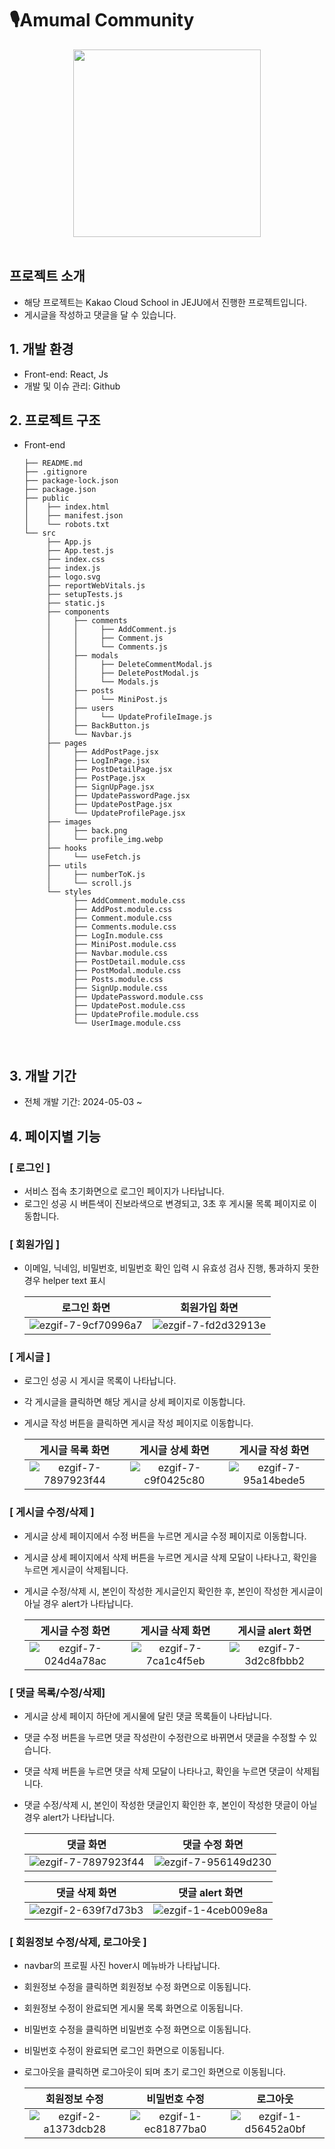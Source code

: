 # 🎙️Amumal Community

<div align="center">
  <img src="https://github.com/100-hours-a-week/5-erica-express-all/assets/81230764/d6a99652-7099-4ed4-bfba-974b762875b2" style="width: 300px; margin:auto;"/>
</div>
<br/>

## 프로젝트 소개

- 해당 프로젝트는 Kakao Cloud School in JEJU에서 진행한 프로젝트입니다.
- 게시글을 작성하고 댓글을 달 수 있습니다.
  <br/>

## 1. 개발 환경

- Front-end: React, Js
- 개발 및 이슈 관리: Github
  <br/>

## 2. 프로젝트 구조

- Front-end
  ```
  ├── README.md
  ├── .gitignore
  ├── package-lock.json
  ├── package.json
  ├── public
  │    ├── index.html
  │    ├── manifest.json
  │    └── robots.txt
  └── src
       ├── App.js
       ├── App.test.js
       ├── index.css
       ├── index.js
       ├── logo.svg
       ├── reportWebVitals.js
       ├── setupTests.js
       ├── static.js
       ├── components
       │     ├── comments
       │     │     ├── AddComment.js
       │     │     ├── Comment.js
       │     │     └── Comments.js
       │     ├── modals
       │     │     ├── DeleteCommentModal.js
       │     │     ├── DeletePostModal.js
       │     │     └── Modals.js
       │     ├── posts
       │     │     └── MiniPost.js
       │     ├── users
       │     │     └── UpdateProfileImage.js
       │     ├── BackButton.js
       │     └── Navbar.js
       ├── pages
       │     ├── AddPostPage.jsx
       │     ├── LogInPage.jsx
       │     ├── PostDetailPage.jsx
       │     ├── PostPage.jsx
       │     ├── SignUpPage.jsx
       │     ├── UpdatePasswordPage.jsx
       │     ├── UpdatePostPage.jsx
       │     └── UpdateProfilePage.jsx
       ├── images
       │     ├── back.png
       │     └── profile_img.webp
       ├── hooks
       │     └── useFetch.js
       ├── utils
       │     ├── numberToK.js
       │     └── scroll.js
       └── styles
             ├── AddComment.module.css
             ├── AddPost.module.css
             ├── Comment.module.css
             ├── Comments.module.css
             ├── LogIn.module.css
             ├── MiniPost.module.css
             ├── Navbar.module.css
             ├── PostDetail.module.css
             ├── PostModal.module.css
             ├── Posts.module.css
             ├── SignUp.module.css
             ├── UpdatePassword.module.css
             ├── UpdatePost.module.css
             ├── UpdateProfile.module.css
             └── UserImage.module.css
  ```
  <br/>

## 3. 개발 기간

- 전체 개발 기간: 2024-05-03 ~
  <br/>

## 4. 페이지별 기능

### [ 로그인 ]

- 서비스 접속 초기화면으로 로그인 페이지가 나타납니다.
- 로그인 성공 시 버튼색이 진보라색으로 변경되고, 3초 후 게시물 목록 페이지로 이동합니다.

### [ 회원가입 ]

- 이메일, 닉네임, 비밀번호, 비밀번호 확인 입력 시 유효성 검사 진행, 통과하지 못한 경우 helper text 표시

  |                                                             로그인 화면                                                             |                                                            회원가입 화면                                                            |
  | :---------------------------------------------------------------------------------------------------------------------------------: | :---------------------------------------------------------------------------------------------------------------------------------: |
  | ![ezgif-7-9cf70996a7](https://github.com/100-hours-a-week/5-erica-express-all/assets/81230764/5cffbb87-102c-42f9-9086-e33cd5494af5) | ![ezgif-7-fd2d32913e](https://github.com/100-hours-a-week/5-erica-express-all/assets/81230764/76367ca3-b0ed-4c5c-8cb7-dde981e17f90) |

### [ 게시글 ]

- 로그인 성공 시 게시글 목록이 나타납니다.
- 각 게시글을 클릭하면 해당 게시글 상세 페이지로 이동합니다.
- 게시글 작성 버튼을 클릭하면 게시글 작성 페이지로 이동합니다.

  |                                                          게시글 목록 화면                                                           |                                                          게시글 상세 화면                                                           |                                                          게시글 작성 화면                                                           |
  | :---------------------------------------------------------------------------------------------------------------------------------: | :---------------------------------------------------------------------------------------------------------------------------------: | :---------------------------------------------------------------------------------------------------------------------------------: |
  | ![ezgif-7-7897923f44](https://github.com/100-hours-a-week/5-erica-express-all/assets/81230764/db02d6d2-4be3-4075-a61c-54f175096103) | ![ezgif-7-c9f0425c80](https://github.com/100-hours-a-week/5-erica-express-all/assets/81230764/cf3e5f43-09b3-45f2-bec1-6b999de6b568) | ![ezgif-7-95a14bede5](https://github.com/100-hours-a-week/5-erica-express-all/assets/81230764/89cc7736-f53e-436f-bc93-2ee2d85a8263) |

### [ 게시글 수정/삭제 ]

- 게시글 상세 페이지에서 수정 버튼을 누르면 게시글 수정 페이지로 이동합니다.
- 게시글 상세 페이지에서 삭제 버튼을 누르면 게시글 삭제 모달이 나타나고, 확인을 누르면 게시글이 삭제됩니다.
- 게시글 수정/삭제 시, 본인이 작성한 게시글인지 확인한 후, 본인이 작성한 게시글이 아닐 경우 alert가 나타납니다.

  |                                                          게시글 수정 화면                                                           |                                                          게시글 삭제 화면                                                           |                                                          게시글 alert 화면                                                          |
  | :---------------------------------------------------------------------------------------------------------------------------------: | :---------------------------------------------------------------------------------------------------------------------------------: | :---------------------------------------------------------------------------------------------------------------------------------: |
  | ![ezgif-7-024d4a78ac](https://github.com/100-hours-a-week/5-erica-express-all/assets/81230764/affa0d60-746e-4422-bb8c-c4f0308d4e88) | ![ezgif-7-7ca1c4f5eb](https://github.com/100-hours-a-week/5-erica-express-all/assets/81230764/1a8461de-20e6-4d06-b35d-acbf51e2cb1a) | ![ezgif-7-3d2c8fbbb2](https://github.com/100-hours-a-week/5-erica-express-all/assets/81230764/674f1285-a095-4888-a4c3-cdcd67b1bd8e) |

### [ 댓글 목록/수정/삭제]

- 게시글 상세 페이지 하단에 게시물에 달린 댓글 목록들이 나타납니다.
- 댓글 수정 버튼을 누르면 댓글 작성란이 수정란으로 바뀌면서 댓글을 수정할 수 있습니다.
- 댓글 삭제 버튼을 누르면 댓글 삭제 모달이 나타나고, 확인을 누르면 댓글이 삭제됩니다.
- 댓글 수정/삭제 시, 본인이 작성한 댓글인지 확인한 후, 본인이 작성한 댓글이 아닐 경우 alert가 나타납니다.

  |                                                              댓글 화면                                                              |                                                           댓글 수정 화면                                                            |
  | :---------------------------------------------------------------------------------------------------------------------------------: | :---------------------------------------------------------------------------------------------------------------------------------: |
  | ![ezgif-7-7897923f44](https://github.com/100-hours-a-week/5-erica-express-all/assets/81230764/4032e40e-8978-4b06-a8ef-334a0fbd4072) | ![ezgif-7-956149d230](https://github.com/100-hours-a-week/5-erica-express-all/assets/81230764/234c92ec-7496-4146-8547-2f81158f035e) |

  |                                                           댓글 삭제 화면                                                            |                                                           댓글 alert 화면                                                           |
  | :---------------------------------------------------------------------------------------------------------------------------------: | :---------------------------------------------------------------------------------------------------------------------------------: |
  | ![ezgif-2-639f7d73b3](https://github.com/100-hours-a-week/5-erica-express-all/assets/81230764/0e4689a0-bf6f-4135-b80d-c9d74602a10b) | ![ezgif-1-4ceb009e8a](https://github.com/100-hours-a-week/5-erica-express-all/assets/81230764/69a7ca44-36ed-4c9d-bda9-50fcc4477bec) |

### [ 회원정보 수정/삭제, 로그아웃 ]

- navbar의 프로필 사진 hover시 메뉴바가 나타납니다.
- 회원정보 수정을 클릭하면 회원정보 수정 화면으로 이동됩니다.
- 회원정보 수정이 완료되면 게시물 목록 화면으로 이동됩니다.
- 비밀번호 수정을 클릭하면 비밀번호 수정 화면으로 이동됩니다.
- 비밀번호 수정이 완료되면 로그인 화면으로 이동됩니다.
- 로그아웃을 클릭하면 로그아웃이 되며 초기 로그인 화면으로 이동됩니다.

  |                                                          회원정보 수정                                                           |                                                            비밀번호 수정                                                            |                                                              로그아웃                                                               |
  | :------------------------------------------------------------------------------------------------------------------------------: | :---------------------------------------------------------------------------------------------------------------------------------: | :---------------------------------------------------------------------------------------------------------------------------------: |
  | ![ezgif-2-a1373dcb28](https://github.com/100-hours-a-week/5-erica-react-fe/assets/81230764/5111ff19-4eae-4cec-b18a-72964997d7fc) | ![ezgif-1-ec81877ba0](https://github.com/100-hours-a-week/5-erica-express-all/assets/81230764/689893ec-6bf7-4191-aa81-450e792962db) | ![ezgif-1-d56452a0bf](https://github.com/100-hours-a-week/5-erica-express-all/assets/81230764/e6910ec7-4d85-4355-b58b-56256e0d7c72) |
